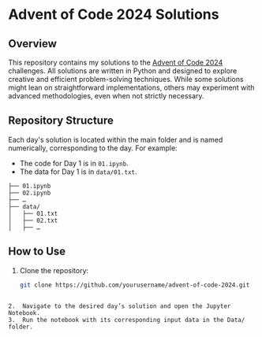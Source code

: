 # Advent of Code 2024 Solutions

## Overview

This repository contains my solutions to the [Advent of Code 2024](https://adventofcode.com/2024) challenges. All solutions are written in Python and designed to explore creative and efficient problem-solving techniques. While some solutions might lean on straightforward implementations, others may experiment with advanced methodologies, even when not strictly necessary.

## Repository Structure

Each day's solution is located within the main folder and is named numerically, corresponding to the day. For example:
- The code for Day 1 is in `01.ipynb`.
- The data for Day 1 is in `data/01.txt`.

```
├── 01.ipynb
├── 02.ipynb
├── …
├── data/
│   ├── 01.txt
│   ├── 02.txt
│   ├── …
```

## How to Use

1. Clone the repository:
   ```bash
   git clone https://github.com/yourusername/advent-of-code-2024.git
```

2.	Navigate to the desired day’s solution and open the Jupyter Notebook.
3.	Run the notebook with its corresponding input data in the Data/ folder.